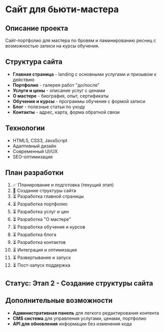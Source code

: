 # Сайт для бьюти-мастера

## Описание проекта
Сайт-портфолио для мастера по бровям и ламинированию ресниц с возможностью записи на курсы обучения.

## Структура сайта
- **Главная страница** - landing с основными услугами и призывом к действию
- **Портфолио** - галерея работ "до/после"
- **Услуги и цены** - описание услуг с ценами
- **О мастере** - биография, опыт, сертификаты
- **Обучение и курсы** - программы обучения с формой записи
- **Блог** - полезные статьи по уходу
- **Контакты** - адрес, карта, форма обратной связи

## Технологии
- HTML5, CSS3, JavaScript
- Адаптивный дизайн
- Современный UI/UX
- SEO-оптимизация

## План разработки
1. ✅ Планирование и подготовка (текущий этап)
2. 🔄 Создание структуры сайта
3. ⏳ Разработка главной страницы
4. ⏳ Разработка портфолио
5. ⏳ Разработка услуг и цен
6. ⏳ Разработка "О мастере"
7. ⏳ Разработка обучения и курсов
8. ⏳ Разработка блога
9. ⏳ Разработка контактов
10. ⏳ Интеграция и оптимизация
11. ⏳ Развертывание и запуск
12. ⏳ Пост-запуск поддержка

## Статус: Этап 2 - Создание структуры сайта

## Дополнительные возможности
- **Административная панель** для легкого редактирования контента
- **CMS система** для управления услугами, ценами, портфолио
- **API для обновления** информации без изменения кода
